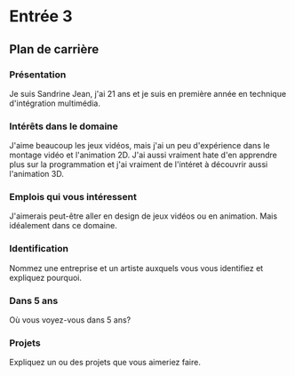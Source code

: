 # Entrée 3
## Plan de carrière

### Présentation
Je suis Sandrine Jean, j'ai 21 ans et je suis en première année en technique d'intégration multimédia. 

### Intérêts dans le domaine
J'aime beaucoup les jeux vidéos, mais j'ai un peu d'expérience dans le montage vidéo et l'animation 2D. J'ai aussi vraiment hate d'en apprendre plus sur la programmation et j'ai vraiment de l'intéret à découvrir aussi l'animation 3D.

### Emplois qui vous intéressent
J'aimerais peut-être aller en design de jeux vidéos ou en animation. Mais idéalement dans ce domaine.

### Identification
Nommez une entreprise et un artiste auxquels vous vous identifiez et expliquez pourquoi. 

### Dans 5 ans
Où vous voyez-vous dans 5 ans? 

### Projets
Expliquez un ou des projets que vous aimeriez faire. 
